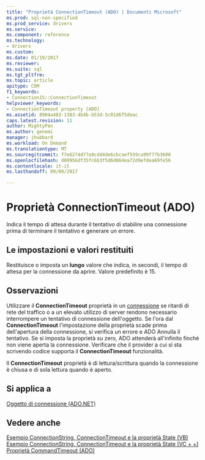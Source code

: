 ```yaml
---
title: "Proprietà ConnectionTimeout (ADO) | Documenti Microsoft"
ms.prod: sql-non-specified
ms.prod_service: drivers
ms.service: 
ms.component: reference
ms.technology:
- drivers
ms.custom: 
ms.date: 01/19/2017
ms.reviewer: 
ms.suite: sql
ms.tgt_pltfrm: 
ms.topic: article
apitype: COM
f1_keywords:
- Connection15::ConnectionTimeout
helpviewer_keywords:
- ConnectionTimeout property [ADO]
ms.assetid: 8904a403-1383-4b4b-b53d-5c01d6f5deac
caps.latest.revision: 11
author: MightyPen
ms.author: genemi
manager: jhubbard
ms.workload: On Demand
ms.translationtype: MT
ms.sourcegitcommit: f7e6274d77a9cdd4de6cbcaef559ca99f77b3608
ms.openlocfilehash: d00956df35fc6b3f5d6d864ea72d9efdea69fe56
ms.contentlocale: it-it
ms.lasthandoff: 09/09/2017

---
```

# <a name="connectiontimeout-property-ado"></a>Proprietà ConnectionTimeout (ADO)
Indica il tempo di attesa durante il tentativo di stabilire una connessione prima di terminare il tentativo e generare un errore.  
  
## <a name="settings-and-return-values"></a>Le impostazioni e valori restituiti  
 Restituisce o imposta un **lungo** valore che indica, in secondi, il tempo di attesa per la connessione da aprire. Valore predefinito è 15.  
  
## <a name="remarks"></a>Osservazioni  
 Utilizzare il **ConnectionTimeout** proprietà in un [connessione](../../../ado/reference/ado-api/connection-object-ado.md) se ritardi di rete del traffico o a un elevato utilizzo di server rendono necessario interrompere un tentativo di connessione dell'oggetto. Se l'ora dal **ConnectionTimeout** l'impostazione della proprietà scade prima dell'apertura della connessione, si verifica un errore e ADO Annulla il tentativo. Se si imposta la proprietà su zero, ADO attenderà all'infinito finché non viene aperta la connessione. Verificare che il provider a cui si sta scrivendo codice supporta il **ConnectionTimeout** funzionalità.  
  
 Il **ConnectionTimeout** proprietà è di lettura/scrittura quando la connessione è chiusa e di sola lettura quando è aperto.  
  
## <a name="applies-to"></a>Si applica a  
 [Oggetto di connessione (ADO.NET)](../../../ado/reference/ado-api/connection-object-ado.md)  
  
## <a name="see-also"></a>Vedere anche  
 [Esempio ConnectionString, ConnectionTimeout e la proprietà State (VB)](../../../ado/reference/ado-api/connectionstring-connectiontimeout-and-state-properties-example-vb.md)   
 [Esempio ConnectionString, ConnectionTimeout e la proprietà State (VC + +)](../../../ado/reference/ado-api/connectionstring-connectiontimeout-and-state-properties-example-vc.md)   
 [Proprietà CommandTimeout (ADO)](../../../ado/reference/ado-api/commandtimeout-property-ado.md)

